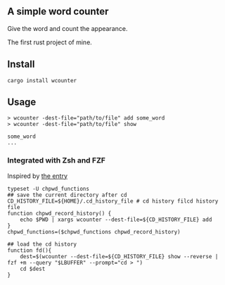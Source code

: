 ## A simple word counter
Give the word and count the appearance.

The first rust project of mine.


##  Install
```
cargo install wcounter
```

##  Usage

```
> wcounter -dest-file="path/to/file" add some_word
> wcounter -dest-file="path/to/file" show

some_word
...
```


### Integrated with Zsh and FZF
Inspired by [the entry](http://blog.naichilab.com/entry/zsh-percol)

```
typeset -U chpwd_functions
## save the current directory after cd
CD_HISTORY_FILE=${HOME}/.cd_history_file # cd history filcd history file
function chpwd_record_history() {
    echo $PWD | xargs wcounter --dest-file=${CD_HISTORY_FILE} add
}
chpwd_functions=($chpwd_functions chpwd_record_history)

## load the cd history
function fd(){
    dest=$(wcounter --dest-file=${CD_HISTORY_FILE} show --reverse |  fzf +m --query "$LBUFFER" --prompt="cd > ")
    cd $dest
}


```

